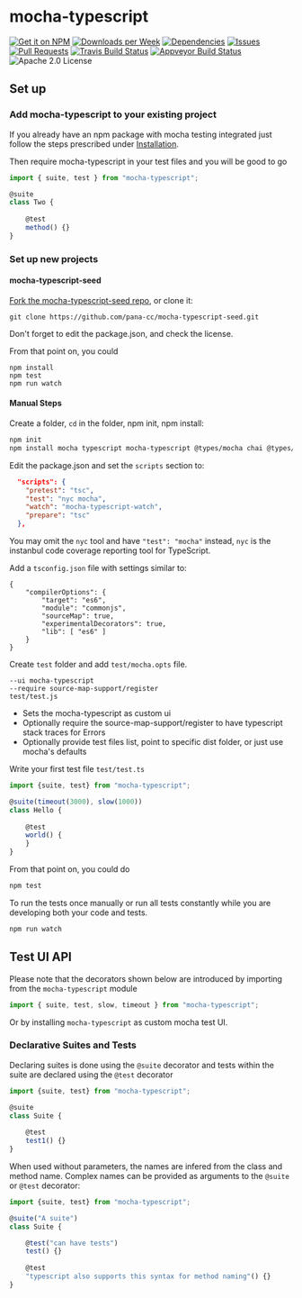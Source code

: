 # mocha-typescript

[![Get it on NPM](https://img.shields.io/npm/v/mocha-typescript.svg)](https://www.npmjs.com/package/mocha-typescript)
[![Downloads per Week](https://img.shields.io/npm/dw/mocha-typescript.svg)](https://www.npmjs.com/package/mocha-typescript)
[![Dependencies](https://img.shields.io/librariesio/github/pana-cc/mocha-typescript.svg)](https://libraries.io/npm/mocha-typescript)
[![Issues](https://img.shields.io/github/issues/pana-cc/mocha-typescript.svg)](https://github.com/pana-cc/mocha-typescript/issues)
[![Pull Requests](https://img.shields.io/github/issues-pr/pana-cc/mocha-typescript.svg)](https://github.com/pana-cc/mocha-typescript/pulls)
[![Travis Build Status](https://img.shields.io/travis/pana-cc/mocha-typescript/master.svg)](https://travis-ci.org/pana-cc/mocha-typescript)
[![Appveyor Build Status](https://img.shields.io/appveyor/ci/pana-cc/mocha-typescript.svg)](https://ci.appveyor.com/project/pana-cc/mocha-typescript)
![Apache 2.0 License](https://img.shields.io/npm/l/mocha-typescript.svg)

## Set up

### Add mocha-typescript to your existing project

If you already have an npm package with mocha testing integrated just follow the steps prescribed under 
[Installation](../README.md#installation).

Then require mocha-typescript in your test files and you will be good to go

```TypeScript
import { suite, test } from "mocha-typescript";

@suite
class Two {
  
    @test
    method() {}
}
```

### Set up new projects

#### mocha-typescript-seed

[Fork the mocha-typescript-seed repo](https://github.com/pana-cc/mocha-typescript-seed), or clone it:

```
git clone https://github.com/pana-cc/mocha-typescript-seed.git
```

Don't forget to edit the package.json, and check the license.

From that point on, you could

```
npm install
npm test
npm run watch
```

#### Manual Steps

Create a folder, `cd` in the folder, npm init, npm install:

```bash
npm init
npm install mocha typescript mocha-typescript @types/mocha chai @types/chai source-map-support nyc --save-dev
```

Edit the package.json and set the `scripts` section to:

```json
  "scripts": {
    "pretest": "tsc",
    "test": "nyc mocha",
    "watch": "mocha-typescript-watch",
    "prepare": "tsc"
  },
```

You may omit the `nyc` tool and have `"test": "mocha"` instead, `nyc` is the instanbul code coverage reporting tool for
TypeScript.

Add a `tsconfig.json` file with settings similar to:

```
{
    "compilerOptions": {
        "target": "es6",
        "module": "commonjs",
        "sourceMap": true,
        "experimentalDecorators": true,
        "lib": [ "es6" ]
    }
}
```

Create `test` folder and add `test/mocha.opts` file.

```
--ui mocha-typescript
--require source-map-support/register
test/test.js
```

 - Sets the mocha-typescript as custom ui
 - Optionally require the source-map-support/register to have typescript stack traces for Errors
 - Optionally provide test files list, point to specific dist folder, or just use mocha's defaults

Write your first test file `test/test.ts`

```TypeScript
import {suite, test} from "mocha-typescript";

@suite(timeout(3000), slow(1000))
class Hello {
  
    @test
    world() {
    }
}
```

From that point on, you could do

```bash
npm test
```

To run the tests once manually or run all tests constantly while you are developing both your code and tests.

```bash
npm run watch
```

## Test UI API

Please note that the decorators shown below are introduced by importing from the `mocha-typescript` module

```TypeScript
import { suite, test, slow, timeout } from "mocha-typescript";
```

Or by installing `mocha-typescript` as custom mocha test UI.

### Declarative Suites and Tests

Declaring suites is done using the `@suite` decorator and tests within the suite are declared using the `@test`
decorator

```TypeScript
import {suite, test} from "mocha-typescript";

@suite
class Suite {
  
    @test
    test1() {}
}
```

When used without parameters, the names are infered from the class and method name.
Complex names can be provided as arguments to the `@suite` or `@test` decorator:

```TypeScript
import {suite, test} from "mocha-typescript";

@suite("A suite")
class Suite {

    @test("can have tests")
    test() {}
    
    @test
    "typescript also supports this syntax for method naming"() {}
}
```
